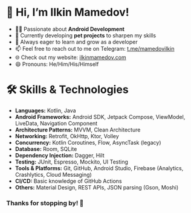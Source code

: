 # 👋 Hi, I’m Ilkin Mamedov!

- 👨‍💻 Passionate about **Android Development**  
- 🚀 Currently developing **pet projects** to sharpen my skills  
- 🌱 Always eager to learn and grow as a developer  
- 📫 Feel free to reach out to me on Telegram: [t.me/mamedovilkin](https://t.me/mamedovilkin)  
- 🌐 Check out my website: [ilkinmamedov.com](https://ilkinmamedov.com/)  
- 😄 Pronouns: He/Him/His/Himself  

# 🛠️ Skills & Technologies

- **Languages:** Kotlin, Java
- **Android Frameworks:** Android SDK, Jetpack Compose, ViewModel, LiveData, Navigation Component  
- **Architecture Patterns:** MVVM, Clean Architecture
- **Networking:** Retrofit, OkHttp, Ktor, Volley
- **Concurrency:** Kotlin Coroutines, Flow, AsyncTask (legacy)  
- **Database:** Room, SQLite
- **Dependency Injection:** Dagger, Hilt
- **Testing:** JUnit, Espresso, Mockito, UI Testing
- **Tools & Platforms:** Git, GitHub, Android Studio, Firebase (Analytics, Crashlytics, Cloud Messaging)  
- **CI/CD:** Basic knowledge of GitHub Actions
- **Others:** Material Design, REST APIs, JSON parsing (Gson, Moshi)  

### Thanks for stopping by! 🚀
